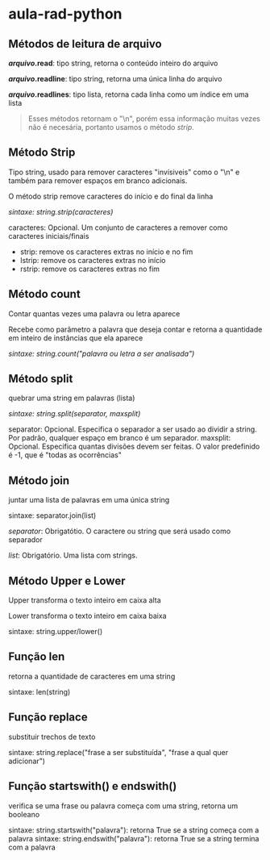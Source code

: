 # aula-rad-python

## Métodos de leitura de arquivo

**_arquivo_.read**: tipo string, retorna o conteúdo inteiro do arquivo

**_arquivo_.readline**: tipo string, retorna uma única linha do arquivo

**_arquivo_.readlines**: tipo lista, retorna cada linha como um índice em uma lista

> Esses métodos retornam o "\n", porém essa informação muitas vezes não é necesária, portanto usamos o método _strip_.

## Método Strip

Tipo string, usado para remover caracteres "invísiveis" como o "\n" e também para remover espaços em branco adicionais.

O método strip remove caracteres do início e do final da linha

_sintaxe: string.strip(caracteres)_

caracteres: Opcional. Um conjunto de caracteres a remover como caracteres iniciais/finais

- strip: remove os caracteres extras no início e no fim
- lstrip: remove os caracteres extras no início
- rstrip: remove os caracteres extras no fim

## Método count

Contar quantas vezes uma palavra ou letra aparece

Recebe como parâmetro a palavra que deseja contar e retorna a quantidade em inteiro de instâncias que ela aparece

_sintaxe: string.count("_palavra ou letra a ser analisada_")_

## Método split

quebrar uma string em palavras (lista)

_sintaxe: string.split(separator, maxsplit)_

separator: Opcional. Especifica o separador a ser usado ao dividir a string. Por padrão, qualquer espaço em branco é um separador.
maxsplit: Opcional. Especifica quantas divisões devem ser feitas. O valor predefinido é -1, que é "todas as ocorrências"

## Método join

juntar uma lista de palavras em uma única string

sintaxe: separator.join(list)

_separator_: Obrigatótio. O caractere ou string que será usado como separador

_list_: Obrigatório. Uma lista com strings.

## Método Upper e Lower

Upper transforma o texto inteiro em caixa alta

Lower transforma o texto inteiro em caixa baixa

sintaxe: string.upper/lower()

## Função len

retorna a quantidade de caracteres em uma string

sintaxe: len(string)

## Função replace

substituir trechos de texto

sintaxe: string.replace("frase a ser substituída", "frase a qual quer adicionar")

## Função startswith() e endswith()

verifica se uma frase ou palavra começa com uma string, retorna um booleano

sintaxe: string.startswith("palavra"): retorna True se a string começa com a palavra
sintaxe: string.endswith("palavra"): retorna True se a string termina com a palavra